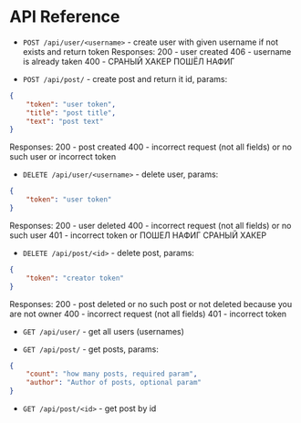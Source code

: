 # API Reference

- ```POST /api/user/<username>``` - create user with given username if not exists and return token
Responses:
200 - user created
406 - username is already taken
400 - СРАНЫЙ ХАКЕР ПОШЁЛ НАФИГ

- ```POST /api/post/``` - create post and return it id, params:
```json
{
    "token": "user token",
    "title": "post title",
    "text": "post text"
}
```
Responses:
200 - post created
400 - incorrect request (not all fields) or no such user or incorrect token

- ```DELETE /api/user/<username>``` - delete user, params:
```json
{
    "token": "user token"
}
```
Responses:
200 - user deleted
400 - incorrect request (not all fields) or no such user
401 - incorrect token or ПОШЕЛ НАФИГ СРАНЫЙ ХАКЕР

- ```DELETE /api/post/<id>``` - delete post, params:
```json
{
    "token": "creator token"
}
```
Responses:
200 - post deleted or no such post or not deleted because you are not owner
400 - incorrect request (not all fields)
401 - incorrect token

- ```GET /api/user/``` - get all users (usernames)

- ```GET /api/post/``` - get posts, params:
```json
{
    "count": "how many posts, required param",
    "author": "Author of posts, optional param"
}
```

- ```GET /api/post/<id>``` - get post by id
